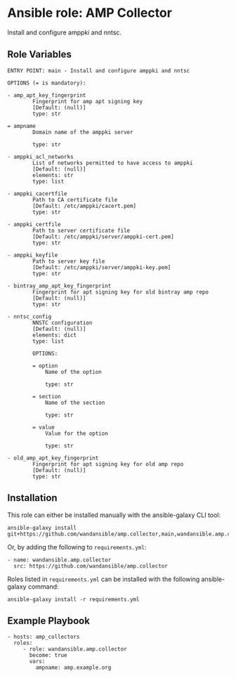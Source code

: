 Ansible role: AMP Collector
===========================

Install and configure amppki and nntsc.

Role Variables
--------------

```
ENTRY POINT: main - Install and configure amppki and nntsc

OPTIONS (= is mandatory):

- amp_apt_key_fingerprint
        Fingerprint for amp apt signing key
        [Default: (null)]
        type: str

= ampname
        Domain name of the amppki server

        type: str

- amppki_acl_networks
        List of networks permitted to have access to amppki
        [Default: (null)]
        elements: str
        type: list

- amppki_cacertfile
        Path to CA certificate file
        [Default: /etc/amppki/cacert.pem]
        type: str

- amppki_certfile
        Path to server certificate file
        [Default: /etc/amppki/server/amppki-cert.pem]
        type: str

- amppki_keyfile
        Path to server key file
        [Default: /etc/amppki/server/amppki-key.pem]
        type: str

- bintray_amp_apt_key_fingerprint
        Fingerprint for apt signing key for old bintray amp repo
        [Default: (null)]
        type: str

- nntsc_config
        NNSTC configuration
        [Default: (null)]
        elements: dict
        type: list

        OPTIONS:

        = option
            Name of the option

            type: str

        = section
            Name of the section

            type: str

        = value
            Value for the option

            type: str

- old_amp_apt_key_fingerprint
        Fingerprint for apt signing key for old amp repo
        [Default: (null)]
        type: str
```

Installation
------------

This role can either be installed manually with the ansible-galaxy CLI tool:

    ansible-galaxy install git+https://github.com/wandansible/amp.collector,main,wandansible.amp.collector
     
Or, by adding the following to `requirements.yml`:

    - name: wandansible.amp.collector
      src: https://github.com/wandansible/amp.collector

Roles listed in `requirements.yml` can be installed with the following ansible-galaxy command:

    ansible-galaxy install -r requirements.yml

Example Playbook
----------------

    - hosts: amp_collectors
      roles:
         - role: wandansible.amp.collector
           become: true
           vars:
             ampname: amp.example.org
